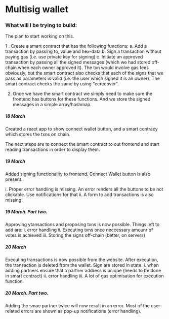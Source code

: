 # Multisig wallet

### What will I be trying to build: 

The plan to start working on this.

1 . Create a smart contract that has the following functions:
      a. Add a transaction by passing to, value and hex-data
      b. Sign a transaction without paying gas (i.e. use private key for signing)
      c. Initiate an approved transaction by passing all the signed messages (which we had stored off-chain when each owner approved it). The txn would involve gas fees obviously, but the smart contract also checks that each of the signs that we pass as parameters is valid (i.e. the user which signed it is an owner). The smart contract checks the same by using "ecrecover".


2. Once we have the smart contract we simply need to make sure the frontend has buttons for these functions. And we store the signed messages in a simple array/hashmap.


##### 18 March

Created a react app to show connect wallet button, and a smart contracy which stores the txns on chain. 

The next steps are to connect the smart contract to out frontend and start reading transactions in order to display them. 


##### 19 March
Added signing functionality to frontend. Connect Wallet button is also present.

i. Proper error handling is missing. An error renders all the buttons to be not clickable. Use notifications for that
ii. A form to add transactions is also missing. 


##### 19 March. Part two.

Approving ytansactions and proposing txns is now possible. Things left to add are:
i. error handling
ii. Executing txns once neccessary amounr of votes is achieved
iii. Storing the signs off-chain (better, on servers)


##### 20 March

Executing transactions is now possible from the website. After execution, the transaction is deleted from the wallet. Sign are stored in state.
i. when adding partners ensure that a partner address is unique (needs to be done in smart contract)
ii. error handling
iii. A lot of gas optimisation for execution function.

##### 20 March. Part two.

Adding the smae partner twice will now result in an error. Most of the user-related errors are shown as pop-up notifications (error handling).

